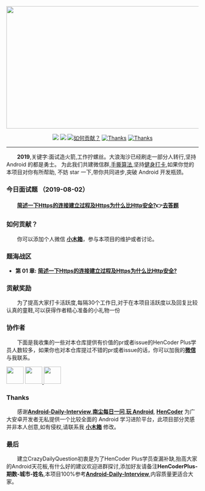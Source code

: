  <p align="center">
   <a href="https://github.com/Moosphan/Android-Daily-Interview" target="_blank">
 	  <img src="https://raw.githubusercontent.com/MicroKibaco/CrazyDailyQuestion/master/image/title.png" width="1200" height="320"/>
   </a>
 </p>
 
 <p align="center">
   <a href="#主要面向对象"><img src="https://img.shields.io/badge/%E9%9D%A2%E5%90%91-Android%E5%BC%80%E5%8F%91-%232CC159.svg"></a>
   <a href="https://raw.githubusercontent.com/MicroKibaco/CrazyDailyQuestion/master/image/wechat.png"><img src="https://img.shields.io/badge/%E5%BE%AE%E4%BF%A1%E5%8F%B7-小木箱-green.svg"></a>
   <a href="https://ke.qq.com/course/381952"><img src="https://img.shields.io/badge/Welcome-%E5%8A%A0%E5%85%A5%E6%88%91%E4%BB%AC-orange.svg" alt="如何贡献？"></a>
   <a href="https://www.wanandroid.com"><img src="https://img.shields.io/badge/Thanks-wanandroid-%23095B87.svg" alt="Thanks"></a>
   <a href="https://www.cnblogs.com/liushilin/tag/每日一问/"><img src="https://img.shields.io/badge/Thanks-南尘-%23095B87.svg" alt="Thanks"></a>
</p>
 
 
 
 ----------------
 &emsp;&emsp;**2019**,关键字:面试造火箭,工作拧螺丝。大浪淘沙已经刷走一部分人转行,坚持 Android 的都是勇士。
 为此我们共建微信群,[手撕算法](https://raw.githubusercontent.com/MicroKibaco/CrazyDailyQuestion/master/image/algorithm-plus-03.png),坚持[健身打卡](https://raw.githubusercontent.com/MicroKibaco/CrazyDailyQuestion/master/image/fitness-01.png),如果你觉的本项目对你有所帮助,
 不妨 star 一下,带你共同进步,突破 Android 开发瓶颈。

 

 


### 今日面试题 （2019-08-02）

 

####  &emsp;&emsp;[**简述一下Https的连接建立过程及Https为什么比Http安全?**](https://github.com/MicroKibaco/CrazyDailyQuestion/issues/1)👉[去答题](https://github.com/MicroKibaco/CrazyDailyQuestion/issues/1)

### 如何贡献？
 
&emsp;&emsp;你可以添加个人微信 [**小木箱**](https://raw.githubusercontent.com/MicroKibaco/CrazyDailyQuestion/master/image/wechat.png)，参与本项目的维护或者讨论。

### 题海战区
 
 
 - **第 01 章:** [**简述一下Https的连接建立过程及Https为什么比Http安全?**](https://github.com/MicroKibaco/CrazyDailyQuestion/issues/1)


### 贡献奖励
&emsp;&emsp;为了提高大家打卡活跃度,每隔30个工作日,对于在本项目活跃度以及回复比较认真的童鞋,可以获得作者精心准备的小礼物一份
 

### 协作者

&emsp;&emsp;下面是我收集的一些对本仓库提供有价值的pr或者issue的HenCoder Plus学员人数较多，如果你也对本仓库提过不错的pr或者issue的话，你可以加我的[**微信**](https://raw.githubusercontent.com/MicroKibaco/CrazyDailyQuestion/master/image/wechat.png)与我联系。 

<a href="https://github.com/zhjlong">
    <img src="https://avatars0.githubusercontent.com/u/13428247?s=400&v=4" width="45px"></a>
<a href="https://github.com/775821shiwoa">  
    <img src="https://avatars3.githubusercontent.com/u/13410623?s=400&v=4" width="45px">
</a>
 <a href="https://github.com/happyburglar">  
     <img src="https://avatars0.githubusercontent.com/u/20477349?s=400&v=4" width="45px">
 </a>
 
 ### Thanks
 
 &emsp;&emsp;感谢[**Android-Daily-Interview**](https://github.com/Moosphan/Android-Daily-Interview),[**南尘每日一问**](https://www.cnblogs.com/liushilin/tag/每日一问/),[**玩 Android**](https://www.wanandroid.com/),  [**HenCoder**](https://hencoder.com/) 为广大安卓开发者无私提供一个比较全面的 Android 学习进阶平台，此项目部分灵感并非本人创意,如有侵权,请联系我 [**小木箱**](https://raw.githubusercontent.com/MicroKibaco/CrazyDailyQuestion/master/image/wechat.png) 修改。

 
### 最后

 &emsp;&emsp;建立CrazyDailyQuestion初衷是为了HenCoder Plus学员查漏补缺,抬高大家的Android天花板,有什么好的建议欢迎进群探讨,添加好友请备注**HenCoderPlus-期数-城市-姓名**,本项目100%参考[**Android-Daily-Interview**](https://github.com/Moosphan/Android-Daily-Interview),内容质量更适合大家。


